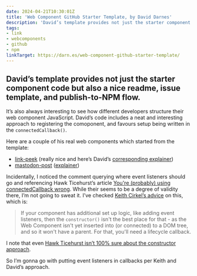 ```yaml
---
date: 2024-04-21T10:30:01Z
title: 'Web Component GitHub Starter Template, by David Darnes'
description: 'David’s template provides not just the starter component code but also a nice readme, issue template, and publish-to-NPM flow'
tags:
- link
- webcomponents
- github
- npm
linkTarget: https://darn.es/web-component-github-starter-template/
---
```

David’s template provides not just the starter component code but also a nice readme, issue template, and publish-to-NPM flow.
---

It’s also always interesting to see how different developers structure their web component JavaScript. David’s code includes a neat and interesting approach to registering the comoponent, and favours setup being written in the `connectedCallback()`.

Here are a couple of his real web components which started from the template:
- [link-peek](https://github.com/daviddarnes/link-peek) (really nice and here’s David’s [corresponding explainer](https://darn.es/link-peek-web-component/))
- [mastodon-post](https://github.com/daviddarnes/mastodon-post) ([explainer](https://darn.es/mastodon-post-web-component/))

Incidentally, I noticed the comment querying where event listeners should go and referencing Hawk Ticehurst’s article [You're (probably) using connectedCallback wrong](https://hawkticehurst.com/writing/you-are-probably-using-connectedcallback-wrong/). While their seems to be a degree of validity there, I’m not going to sweat it. I’ve checked [Keith Cirkel’s advice](https://webcomponents.guide/learn/components/initializing-your-component/) on this, which is:

> If your component has additional set up logic, like adding event listeners, then the `constructor()` isn't the best place for that - as the Web Component isn't yet inserted into (or connected) to a DOM tree, and so it won't have a parent. For that, you'll need a lifecycle callback.

I note that even [Hawk Ticehurst isn’t 100% sure about the constructor approach](https://mastodon.social/@hawkticehurst@fosstodon.org/111587713699575062). 

So I’m gonna go with putting event listeners in callbacks per Keith and David’s approach.
